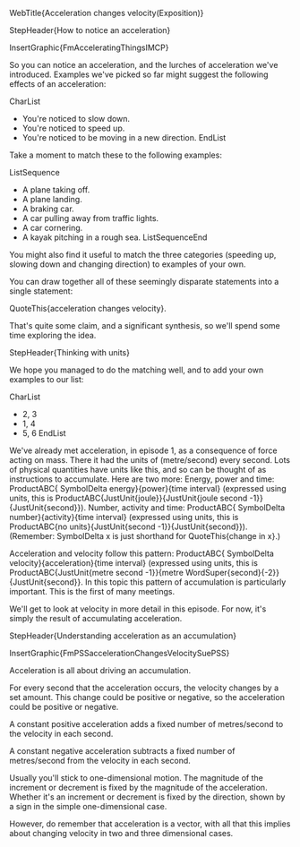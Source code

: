 WebTitle{Acceleration changes velocity(Exposition)}

StepHeader{How to notice an acceleration}

InsertGraphic{FmAcceleratingThingsIMCP}

So you can notice an acceleration, and the lurches of acceleration we've introduced. Examples we've picked so far might suggest the following effects of an acceleration:

CharList
- You're noticed to slow down.
- You're noticed to speed up.
- You're noticed to be moving in a new direction.
EndList

Take a moment to match these to the following examples:

ListSequence
- A plane taking off.
- A plane landing.
- A braking car.
- A car pulling away from traffic lights.
- A car cornering.
- A kayak pitching in a rough sea.
ListSequenceEnd

You might also find it useful to match the three categories (speeding up, slowing down and changing direction) to examples of your own.

You can draw together all of these seemingly disparate statements into a single statement:

QuoteThis{acceleration changes velocity}.

That's quite some claim, and a significant synthesis, so we'll spend some time exploring the idea.

StepHeader{Thinking with units}

We hope you managed to do the matching well, and to add your own examples to our list:

CharList
- 2, 3
- 1, 4
- 5, 6
EndList

We've already met acceleration, in episode 1, as a consequence of force acting on mass. There it had the units of (metre/second) every second. Lots of physical quantities have units like this, and so can be thought of as instructions to accumulate. Here are two more:
Energy, power and time: ProductABC{ SymbolDelta energy}{power}{time interval} (expressed using units, this is ProductABC{JustUnit{joule}}{JustUnit{joule second -1}}{JustUnit{second}}).
Number, activity and time: ProductABC{ SymbolDelta number}{activity}{time interval} (expressed using units, this is ProductABC{no units}{JustUnit{second -1}}{JustUnit{second}}).
(Remember: SymbolDelta x is just shorthand for QuoteThis{change in x}.)

Acceleration and velocity follow this pattern: ProductABC{ SymbolDelta velocity}{acceleration}{time interval} (expressed using units, this is ProductABC{JustUnit{metre second -1}}{metre WordSuper{second}{-2}}{JustUnit{second}}.
In this topic this pattern of accumulation is particularly important. This is the first of many meetings.

We'll get to look at velocity in more detail in this episode. For now, it's simply the result of accumulating acceleration.

StepHeader{Understanding acceleration as an accumulation}

InsertGraphic{FmPSSaccelerationChangesVelocitySuePSS}

Acceleration is all about driving an accumulation.

For every second that the acceleration occurs, the velocity changes by a set amount. This change could be positive or negative, so the acceleration could be positive or negative.

A constant positive acceleration adds a fixed number of metres/second to the velocity in each second.

A constant negative acceleration subtracts a fixed number of metres/second from the velocity in each second.

Usually you'll stick to one-dimensional motion. The magnitude of the increment or decrement is fixed by the magnitude of the acceleration. Whether it's an increment or decrement is fixed by the direction, shown by a sign in the simple one-dimensional case.

However, do remember that acceleration is a vector, with all that this implies about changing velocity in two and three dimensional cases.

